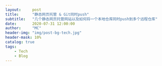 ```yaml
---
layout:     post
title:      "静态网页托管 & Git同时push"
subtitle:   "几个静态网页托管网站以及如何将一个本地仓库同时push到多个远程仓库"
date:       2020-07-31 12:00:00
author:     "MC"
header-img: "img/post-bg-tech.jpg"
header-mask: 10%
catalog: true
tags:
    - Tech
    - Blog
---
```


